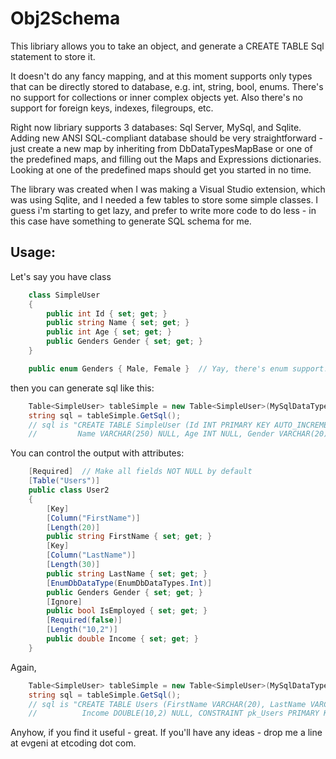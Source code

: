 ﻿Obj2Schema
==========


This libriary allows you to take an object, and generate a CREATE TABLE Sql statement to store it.

It doesn't do any fancy mapping, and at this moment supports only types that can be directly stored to database, e.g. int, string, bool, enums.
There's no support for collections or inner complex objects yet. Also there's no support for foreign keys, indexes, filegroups, etc.

Right now libriary supports 3 databases: Sql Server, MySql, and Sqlite. Adding new ANSI SQL-compliant database should be very straightforward - 
just create a new map by inheriting from DbDataTypesMapBase or one of the predefined maps, and filling out the Maps and Expressions dictionaries.
Looking at one of the predefined maps should get you started in no time.

The library was created when I was making a Visual Studio extension, which was using Sqlite, and I needed a few tables to store some simple classes.
I guess i'm starting to get lazy, and prefer to write more code to do less - in this case have something to generate SQL schema for me.


Usage:
------

Let's say you have class

```csharp
    class SimpleUser
    {
        public int Id { set; get; }
        public string Name { set; get; }
        public int Age { set; get; }
        public Genders Gender { set; get; }
    }

    public enum Genders { Male, Female }  // Yay, there's enum support! Take that, EF!
```

then you can generate sql like this:

```csharp
	Table<SimpleUser> tableSimple = new Table<SimpleUser>(MySqlDataTypesMap.Instance);
	string sql = tableSimple.GetSql();
	// sql is "CREATE TABLE SimpleUser (Id INT PRIMARY KEY AUTO_INCREMENT, 
	//         Name VARCHAR(250) NULL, Age INT NULL, Gender VARCHAR(20) NULL)"
```


You can control the output with attributes:

```csharp
    [Required]  // Make all fields NOT NULL by default
    [Table("Users")]
    public class User2
    {
        [Key]
        [Column("FirstName")]
        [Length(20)]
        public string FirstName { set; get; }
        [Key]
        [Column("LastName")]
        [Length(30)]
        public string LastName { set; get; }
        [EnumDbDataType(EnumDbDataTypes.Int)]
        public Genders Gender { set; get; }
        [Ignore]
        public bool IsEmployed { set; get; }
        [Required(false)]
        [Length("10,2")]
        public double Income { set; get; }
    }
```

Again,

```csharp
	Table<SimpleUser> tableSimple = new Table<SimpleUser>(MySqlDataTypesMap.Instance);
	string sql = tableSimple.GetSql();
	// sql is "CREATE TABLE Users (FirstName VARCHAR(20), LastName VARCHAR(30), Gender INT NOT NULL, 
	//			Income DOUBLE(10,2) NULL, CONSTRAINT pk_Users PRIMARY KEY (FirstName, LastName))"
```


Anyhow, if you find it useful - great. If you'll have any ideas - drop me a line at evgeni at etcoding dot com.